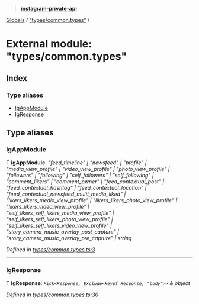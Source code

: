 > **[instagram-private-api](../README.md)**

[Globals](../README.md) / ["types/common.types"](_types_common_types_.md) /

# External module: "types/common.types"

## Index

### Type aliases

* [IgAppModule](_types_common_types_.md#igappmodule)
* [IgResponse](_types_common_types_.md#igresponse)

## Type aliases

###  IgAppModule

Ƭ **IgAppModule**: *"feed_timeline" | "newsfeed" | "profile" | "media_view_profile" | "video_view_profile" | "photo_view_profile" | "followers" | "following" | "self_followers" | "self_following" | "comment_likers" | "comment_owner" | "feed_contextual_post" | "feed_contextual_hashtag" | "feed_contextual_location" | "feed_contextual_newsfeed_multi_media_liked" | "likers_likers_media_view_profile" | "likers_likers_photo_view_profile" | "likers_likers_video_view_profile" | "self_likers_self_likers_media_view_profile" | "self_likers_self_likers_photo_view_profile" | "self_likers_self_likers_video_view_profile" | "story_camera_music_overlay_post_capture" | "story_camera_music_overlay_pre_capture" | string*

*Defined in [types/common.types.ts:3](https://github.com/dilame/instagram-private-api/blob/01eb399/src/types/common.types.ts#L3)*

___

###  IgResponse

Ƭ **IgResponse**: *`Pick<Response, Exclude<keyof Response, "body">>` & object*

*Defined in [types/common.types.ts:30](https://github.com/dilame/instagram-private-api/blob/01eb399/src/types/common.types.ts#L30)*